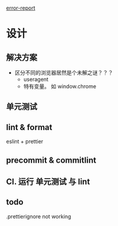 [error-report](https://github.com/LeetCode-OpenSource/hire/blob/master/foundations_zh.md)

# 设计

## 解决方案
- 区分不同的浏览器居然是个未解之谜？？？
    - useragent
    - 特有变量。 如 window.chrome

## 单元测试

## lint & format

eslint + prettier

## precommit & commitlint

## CI. 运行 单元测试 与 lint




## todo
.prettierignore not working
